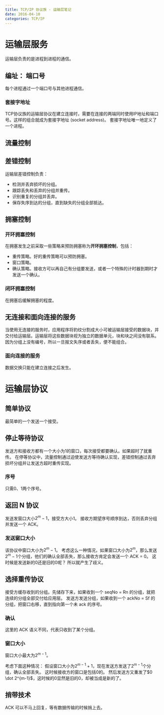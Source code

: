 ```yaml
---
title: TCP/IP 协议族 - 运输层笔记
date: 2016-04-10
categories: TCP/IP
---
```


# 运输层服务

运输层负责的是进程到进程的通信。

## 编址： 端口号

每个进程通过一个端口号与其他进程通信。

### 套接字地址

TCP协议族的运输层协议在建立连接时，需要在连接的两端同时使用IP地址和端口号。这样的组合就成为套接字地址 (socket address)。
套接字地址唯一地定义了一个进程。

## 流量控制

## 差错控制

运输层差错控制负责：

- 检测并丢弃损坏的分组。
- 跟踪丢失和丢弃的分组并重传。
- 识别重复的分组并丢弃。
- 保存失序到达的分组，直到缺失的分组全部抵达。

## 拥塞控制

### 开环拥塞控制

在拥塞发生之前采取一些策略来预防拥塞称为**开环拥塞控制**，包括：

- 重传策略。好的重传策略可以预防拥塞。
- 窗口策略。
- 确认策略。接收方可以再自己有分组要发送，或者一个特殊的计时器到期时才发送一个确认。

### 闭环拥塞控制

在拥塞后缓解拥塞的程度。

## 无连接和面向连接的服务

当使用无连接的服务时，应用程序将豹纹分割成大小可被运输层接受的数据块，并交付给运输层。运输层将这些数据块视为独立的数据单元，块和块之间没有联系。
因为分组上没有编号，所以一旦报文失序或者丢失，便不能组合。

### 面向连接的服务

数据交换只能在建立连接之后发生。

# 运输层协议

## 简单协议

最简单的一个发送一个接受。

## 停止等待协议

发送方和接收方都有一个大小为1的窗口，每次接受都要确认。如果超时了就重传。
在停等协议中，流量控制通过迫使发送方等待确认实现，差错控制通过丢弃损坏分组并让发送方超时重传实现。

### 序号

只需0、1两个序号。

## 返回 N 协议

发送发窗口大小$2^m-1$，接受方大小1。
接收方期望序号顺序到达，否则丢弃分组并发送一个 ACK。


### 发送窗口大小

该协议中窗口大小为$2^m-1$。
考虑这么一种情况，如果窗口大小为$2^m$，那么发送$2^m-1$个分组，他们的确认全部丢失，那么接收方肯定会发送一个 ACK = 0。
这时候是发送新的0还是旧的0呢？
所以就产生了歧义。

## 选择重传协议

接受方缓存收到的分组。先储存下来，如果收到一个 seqNo = Rn 的分组，就把连续的分组全部交付给应用层。
发送方发送分组，如果收到一个 ackNo = Sf 的分组，把窗口右移，直到指向第一个未 ack 的序号。

### 确认

这里的 ACK 语义不同，代表只收到了某个分组。

### 窗口大小

窗口大小最大为$2^{m - 1}$。

考虑下面这种情况：
假设窗口大小为$2^{m-1}+1$，现在发送方发送了$2^{m-1}$个分组，确认全部丢失。
这时候接收方的窗口是包括0的。
然后发送方又重发了$0 \dot 2^{m-1}$，这时候的0显然是旧的0，却被当成是新的了。


## 捎带技术

ACK 可以不马上回复，等有数据传输的时候捎上去。


